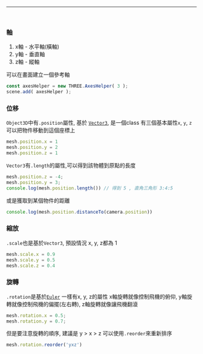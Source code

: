 ---
&nbsp;
### 軸

1. x軸 - 水平軸(橫軸)
2. y軸 - 垂直軸
3. z軸 - 縱軸

可以在畫面建立一個參考軸
```js
const axesHelper = new THREE.AxesHelper( 3 );
scene.add( axesHelper );
```

### 位移
`Object3D`中有`.position`屬性, 基於 [`Vector3`](https://threejs.org/docs/index.html?q=Mesh#api/en/math/Vector3), 是一個class
有三個基本屬性`x`, `y`, `z`
可以把物件移動到這個座標上
```js
mesh.position.x = 1
mesh.position.y = 2
mesh.position.z = 1
```

`Vector3`有`.length`的屬性,可以得到該物體到原點的長度
```js
mesh.position.z = -4;
mesh.position.y = 3;
console.log(mesh.position.length()) // 得到 5 , 直角三角形 3:4:5
```
或是獲取到某個物件的距離
```js
console.log(mesh.position.distanceTo(camera.position))
```

### 縮放
`.scale`也是基於`Vector3`, 預設情況 x, y, z都為 1
```js
mesh.scale.x = 0.9
mesh.scale.y = 0.5
mesh.scale.z = 0.4
```

### 旋轉
`.rotation`是基於[`Euler`](https://threejs.org/docs/index.html#api/en/math/Euler)
一樣有x, y, z的屬性
x軸旋轉就像控制飛機的俯仰,
y軸旋轉就像控制飛機的偏擺(左右轉),
z軸旋轉就像讓飛機翻滾
```js
mesh.rotation.x = 0.5;
mesh.rotation.y = 0.7;
```
但是要注意旋轉的順序, 建議是 y > x > z
可以使用`.reorder`來重新排序
```js
mesh.rotation.reorder('yxz')
```
